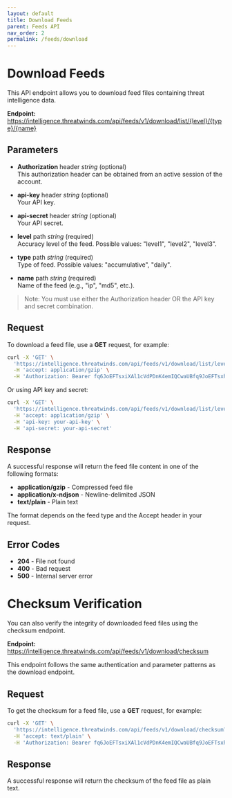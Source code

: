 ```yaml
---
layout: default
title: Download Feeds
parent: Feeds API
nav_order: 2
permalink: /feeds/download
---
```


# Download Feeds

This API endpoint allows you to download feed files containing threat intelligence data.

**Endpoint:** https://intelligence.threatwinds.com/api/feeds/v1/download/list/{level}/{type}/{name}

## Parameters

* **Authorization** header _string_ (optional)  
  This authorization header can be obtained from an active session of the account.

* **api-key** header _string_ (optional)  
  Your API key.

* **api-secret** header _string_ (optional)  
  Your API secret.

* **level** path _string_ (required)  
  Accuracy level of the feed. Possible values: "level1", "level2", "level3".

* **type** path _string_ (required)  
  Type of feed. Possible values: "accumulative", "daily".

* **name** path _string_ (required)  
  Name of the feed (e.g., "ip", "md5", etc.).

> Note: You must use either the Authorization header OR the API key and secret combination.

## Request

To download a feed file, use a **GET** request, for example:

```bash
curl -X 'GET' \
  'https://intelligence.threatwinds.com/api/feeds/v1/download/list/level1/accumulative/ip' \
  -H 'accept: application/gzip' \
  -H 'Authorization: Bearer fq6JoEFTsxiXAl1cVdPDnK4emIQCwaUBfq9JoEFTsxhXAl1cVxPDnK4emIQCwaUB'
```

Or using API key and secret:

```bash
curl -X 'GET' \
  'https://intelligence.threatwinds.com/api/feeds/v1/download/list/level1/accumulative/ip' \
  -H 'accept: application/gzip' \
  -H 'api-key: your-api-key' \
  -H 'api-secret: your-api-secret'
```

## Response

A successful response will return the feed file content in one of the following formats:

* **application/gzip** - Compressed feed file
* **application/x-ndjson** - Newline-delimited JSON
* **text/plain** - Plain text

The format depends on the feed type and the Accept header in your request.

## Error Codes

* **204** - File not found
* **400** - Bad request
* **500** - Internal server error

# Checksum Verification

You can also verify the integrity of downloaded feed files using the checksum endpoint.

**Endpoint:** https://intelligence.threatwinds.com/api/feeds/v1/download/checksum

This endpoint follows the same authentication and parameter patterns as the download endpoint.

## Request

To get the checksum for a feed file, use a **GET** request, for example:

```bash
curl -X 'GET' \
  'https://intelligence.threatwinds.com/api/feeds/v1/download/checksum?level=level1&type=accumulative&name=ip' \
  -H 'accept: text/plain' \
  -H 'Authorization: Bearer fq6JoEFTsxiXAl1cVdPDnK4emIQCwaUBfq9JoEFTsxhXAl1cVxPDnK4emIQCwaUB'
```

## Response

A successful response will return the checksum of the feed file as plain text.
